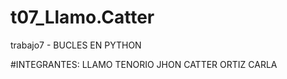 # t07_Llamo.Catter
trabajo7 - BUCLES EN PYTHON

#INTEGRANTES:
LLAMO TENORIO JHON
CATTER ORTIZ CARLA 
